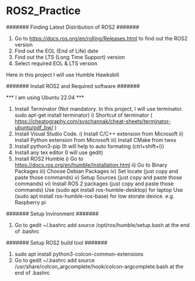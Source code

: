 # ROS2_Practice

####### Finding Latest Distribution of ROS2 #######
1. Go to https://docs.ros.org/en/rolling/Releases.html to find out the ROS2 version
2. Find out the EOL (End of Life) date
3. Find out the LTS (Long Time Support) version
4. Select required EOL & LTS version

Here in this project I will use Humble Hawksbill

####### Install ROS2 and Required software #######

*** I am using Ubuntu 22.04 ***

1. Install Terminator (Not mandatory. In this project, I will use terminator. sudo apt-get install terminator)
	i) Shortcut of terminator ( https://cheatography.com/svschannak/cheat-sheets/terminator-ubuntu/pdf_bw/ )
2. Install Visual Studio Code.
	i) Install C/C++ extension from Microsoft
	ii) Install Python extension from Microsoft
	iii) Install CMake from twxs
3. Install python3-pip (It will help to auto formating (ctrl+shift+i))
4. Install any tex editor (I will use gedit)
5. Install ROS2 Humble
	i) Go to https://docs.ros.org/en/humble/Installation.html
	ii) Go to Binary Packages
	iii) Choose Debian Packages
	iv) Set locate (just copy and paste those commands)
	v) Setup Sources (just copy and paste those commands)
	vi) Install ROS 2 packages (just copy and paste those commands)
		Use (sudo apt install ros-humble-desktop) for laptop
		Use (sudo apt install ros-humble-ros-base) for low storate device. e.g. Raspberry pi
	
	 
####### Setup Invironment #######

1. Go to gedit ~/.bashrc
	add source /opt/ros/humble/setup.bash at the end of .bashrc

####### Setup ROS2 build tool #######

1. sudo apt install python3-colcon-common-extensions
2. Go to gedit ~/.bashrc 
	add source /usr/share/colcon_argcomplete/hook/colcon-argcomplete.bash at the end of .bashrc



